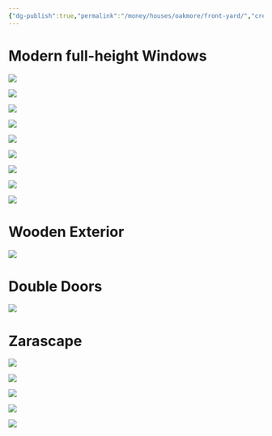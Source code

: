 ```yaml
---
{"dg-publish":true,"permalink":"/money/houses/oakmore/front-yard/","created":"Jun 23, 2023, 9:10 PM","updated":""}
---
```



# Modern full-height Windows

![](https://www.thehousedesigners.com/images/plans/DTE/bulk/7556/FRONT-PHOTO-3_1.jpg)

![](https://i0.wp.com/yr-architecture.com/wp-content/uploads/Modern-Exterior-Window-no-trim.jpg?resize=569%2C852&ssl=1)


![](https://cdn.shopify.com/s/files/1/0725/9570/2050/files/V7.0-006.png?v=1683203825&width=3000)

![](https://www.re-thinkingthefuture.com/wp-content/uploads/2021/02/A3438-25-Examples-of-Clerestory-Windows-in-Modern-Houses..jpg)

![](https://i.pinimg.com/736x/10/55/00/1055001f2e1242c38c55609bbdc14d62.jpg)

![](https://images.contentstack.io/v3/assets/bltf589e66bcaecd79c/blt98300e0e26c9326c/61a501e81c5e9d77962cea25/social-floor-to-ceiling-windows-modern.jpg?width=857&height=601&format=jpg&quality=90)

![](https://images.contentstack.io/v3/assets/bltf589e66bcaecd79c/blt8541354a79642e55/62743ab0c5052c2f90c413a9/minnesota-home-custom-wood-windows.jpg?width=1144&height=638&format=jpg&quality=90)

![](https://images.dwell.com/photos-6549872856172085248/6843794524462239744-medium/extension-with-full-height-steel-frames-glazing.jpg)

![](https://i.pinimg.com/originals/d4/31/d1/d431d181b4f3b154ed31b4f46ca7c918.png)

# Wooden Exterior

![](https://www.thehousedesigners.com/images/plans/DTE/bulk/7556/FRONT-PHOTO-5.jpg)

# Double Doors

![](https://cdn.houseplansservices.com/product/dd8ul24a7dogeoi8co8iagv341/w800x533.png?v=16)

# Zarascape

![](https://images.finegardening.com/app/uploads/2022/08/18124719/RGSC-AUG-stone-gravel-and-plants-1-thumb-16x9.jpg)

![](https://rockstoneandpebble.com/wp-content/uploads/2023/03/Front-Yard-scaled.jpeg)

![](https://rockstoneandpebble.com/wp-content/uploads/2023/02/Yard-scaled.jpeg)

![](https://i.ytimg.com/vi/6pJ-iBpOUDw/sddefault.jpg)

![](https://as1.ftcdn.net/v2/jpg/05/64/58/92/1000_F_564589267_PparOAW2rvcEiC9L0P2JhH2yChicRwTJ.jpg)